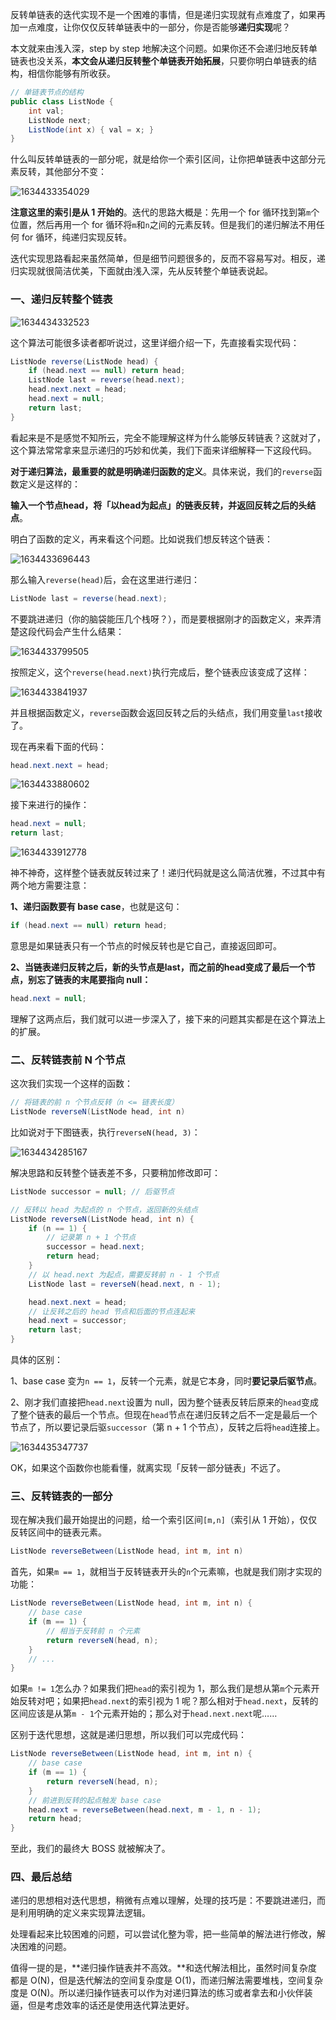 反转单链表的迭代实现不是一个困难的事情，但是递归实现就有点难度了，如果再加一点难度，让你仅仅反转单链表中的一部分，你是否能够**递归实现**呢？

本文就来由浅入深，step by step 地解决这个问题。如果你还不会递归地反转单链表也没关系，**本文会从递归反转整个单链表开始拓展**，只要你明白单链表的结构，相信你能够有所收获。

```java
// 单链表节点的结构
public class ListNode {
    int val;
    ListNode next;
    ListNode(int x) { val = x; }
}
```

什么叫反转单链表的一部分呢，就是给你一个索引区间，让你把单链表中这部分元素反转，其他部分不变：

![1634433354029](https://tprzfbucket.oss-cn-beijing.aliyuncs.com/hadoop/202110/17/091554-323182.png)

**注意这里的索引是从 1 开始的**。迭代的思路大概是：先用一个 for 循环找到第`m`个位置，然后再用一个 for 循环将`m`和`n`之间的元素反转。但是我们的递归解法不用任何 for 循环，纯递归实现反转。

迭代实现思路看起来虽然简单，但是细节问题很多的，反而不容易写对。相反，递归实现就很简洁优美，下面就由浅入深，先从反转整个单链表说起。

### 一、递归反转整个链表

![1634434332523](https://tprzfbucket.oss-cn-beijing.aliyuncs.com/hadoop/202110/17/093213-559254.png)

这个算法可能很多读者都听说过，这里详细介绍一下，先直接看实现代码：

```java
ListNode reverse(ListNode head) {
    if (head.next == null) return head;
    ListNode last = reverse(head.next);
    head.next.next = head;
    head.next = null;
    return last;
}
```

看起来是不是感觉不知所云，完全不能理解这样为什么能够反转链表？这就对了，这个算法常常拿来显示递归的巧妙和优美，我们下面来详细解释一下这段代码。

**对于递归算法，最重要的就是明确递归函数的定义**。具体来说，我们的`reverse`函数定义是这样的：

**输入一个节点head，将「以head为起点」的链表反转，并返回反转之后的头结点**。

明白了函数的定义，再来看这个问题。比如说我们想反转这个链表：

![1634433696443](https://tprzfbucket.oss-cn-beijing.aliyuncs.com/hadoop/202110/17/092137-702723.png)

那么输入`reverse(head)`后，会在这里进行递归：

```java
ListNode last = reverse(head.next);
```

不要跳进递归（你的脑袋能压几个栈呀？），而是要根据刚才的函数定义，来弄清楚这段代码会产生什么结果：

![1634433799505](https://tprzfbucket.oss-cn-beijing.aliyuncs.com/hadoop/202110/17/092320-223834.png)

按照定义，这个`reverse(head.next)`执行完成后，整个链表应该变成了这样：

![1634433841937](https://tprzfbucket.oss-cn-beijing.aliyuncs.com/hadoop/202110/17/092402-265870.png)

并且根据函数定义，`reverse`函数会返回反转之后的头结点，我们用变量`last`接收了。

现在再来看下面的代码：

```java
head.next.next = head;
```

![1634433880602](https://tprzfbucket.oss-cn-beijing.aliyuncs.com/hadoop/202110/17/092442-432548.png)

接下来进行的操作：

```java
head.next = null;
return last;
```

![1634433912778](https://tprzfbucket.oss-cn-beijing.aliyuncs.com/hadoop/202110/17/092513-840933.png)

神不神奇，这样整个链表就反转过来了！递归代码就是这么简洁优雅，不过其中有两个地方需要注意：

**1、递归函数要有 base case**，也就是这句：

```java
if (head.next == null) return head;
```

意思是如果链表只有一个节点的时候反转也是它自己，直接返回即可。

**2、当链表递归反转之后，新的头节点是last，而之前的head变成了最后一个节点，别忘了链表的末尾要指向 null：**

```java
head.next = null;
```

理解了这两点后，我们就可以进一步深入了，接下来的问题其实都是在这个算法上的扩展。

### 二、反转链表前 N 个节点

这次我们实现一个这样的函数：

```java
// 将链表的前 n 个节点反转（n <= 链表长度）
ListNode reverseN(ListNode head, int n)
```

比如说对于下图链表，执行`reverseN(head, 3)`：

![1634434285167](https://tprzfbucket.oss-cn-beijing.aliyuncs.com/hadoop/202110/17/093126-613518.png)

解决思路和反转整个链表差不多，只要稍加修改即可：

```java
ListNode successor = null; // 后驱节点

// 反转以 head 为起点的 n 个节点，返回新的头结点
ListNode reverseN(ListNode head, int n) {
    if (n == 1) { 
        // 记录第 n + 1 个节点
        successor = head.next;
        return head;
    }
    // 以 head.next 为起点，需要反转前 n - 1 个节点
    ListNode last = reverseN(head.next, n - 1);

    head.next.next = head;
    // 让反转之后的 head 节点和后面的节点连起来
    head.next = successor;
    return last;
}    
```

具体的区别：

1、base case 变为`n == 1`，反转一个元素，就是它本身，同时**要记录后驱节点**。

2、刚才我们直接把`head.next`设置为 null，因为整个链表反转后原来的`head`变成了整个链表的最后一个节点。但现在`head`节点在递归反转之后不一定是最后一个节点了，所以要记录后驱`successor`（第 n + 1 个节点），反转之后将`head`连接上。

![1634435347737](https://tprzfbucket.oss-cn-beijing.aliyuncs.com/hadoop/202110/17/094915-142293.png)

OK，如果这个函数你也能看懂，就离实现「反转一部分链表」不远了。

### 三、反转链表的一部分

现在解决我们最开始提出的问题，给一个索引区间`[m,n]`（索引从 1 开始），仅仅反转区间中的链表元素。

```java
ListNode reverseBetween(ListNode head, int m, int n)
```

首先，如果`m == 1`，就相当于反转链表开头的`n`个元素嘛，也就是我们刚才实现的功能：

```java
ListNode reverseBetween(ListNode head, int m, int n) {
    // base case
    if (m == 1) {
        // 相当于反转前 n 个元素
        return reverseN(head, n);
    }
    // ...
}
```

如果`m != 1`怎么办？如果我们把`head`的索引视为 1，那么我们是想从第`m`个元素开始反转对吧；如果把`head.next`的索引视为 1 呢？那么相对于`head.next`，反转的区间应该是从第`m - 1`个元素开始的；那么对于`head.next.next`呢……

区别于迭代思想，这就是递归思想，所以我们可以完成代码：

```java
ListNode reverseBetween(ListNode head, int m, int n) {
    // base case
    if (m == 1) {
        return reverseN(head, n);
    }
    // 前进到反转的起点触发 base case
    head.next = reverseBetween(head.next, m - 1, n - 1);
    return head;
}
```

至此，我们的最终大 BOSS 就被解决了。

### 四、最后总结

递归的思想相对迭代思想，稍微有点难以理解，处理的技巧是：不要跳进递归，而是利用明确的定义来实现算法逻辑。

处理看起来比较困难的问题，可以尝试化整为零，把一些简单的解法进行修改，解决困难的问题。

值得一提的是，**递归操作链表并不高效。**和迭代解法相比，虽然时间复杂度都是 O(N)，但是迭代解法的空间复杂度是 O(1)，而递归解法需要堆栈，空间复杂度是 O(N)。所以递归操作链表可以作为对递归算法的练习或者拿去和小伙伴装逼，但是考虑效率的话还是使用迭代算法更好。